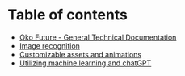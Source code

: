 # Table of contents

* [Oko Future - General Technical Documentation](README.md)
* [Image recognition](image-recognition.md)
* [Customizable assets and animations](customizable-assets-and-animations.md)
* [Utilizing machine learning and chatGPT](utilizing-machine-learning-and-chatgpt.md)
